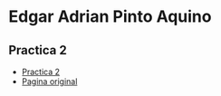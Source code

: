 # Edgar Adrian Pinto Aquino
## Practica 2
- [Practica 2](https://edgarpinto38.github.io/Practica2-Parcial2-Web/)
- [Pagina original](https://visualstudio.microsoft.com/es/)